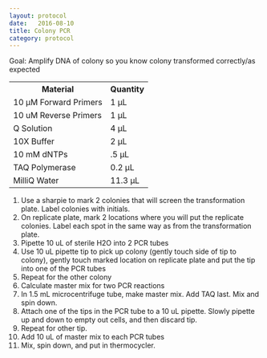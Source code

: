 ```yaml
---
layout: protocol
date:   2016-08-10
title: Colony PCR
category: protocol
---
```


Goal: Amplify DNA of colony so you know colony transformed correctly/as expected



<table class="table table-hover table-condensed table-striped">
    <tr>
    	<th>Material</th><th>Quantity</th>
    </tr>
    <tr>
    	<td>10 µM Forward Primers</td>
    	<td>1 µL</td>
    </tr>
    <tr>
    	<td>10 uM Reverse Primers</td>
    	<td>1 µL</td>
    </tr>
    <tr>
    	<td>Q Solution</td>
    	<td>4 µL</td>
    </tr>
    <tr>
    	<td>10X Buffer</td>
    	<td>2 µL</td>
    </tr>
    <tr>
    	<td>10 mM dNTPs</td>
    	<td>.5 µL</td>
    </tr>
    <tr>
    	<td>TAQ Polymerase</td>
    	<td>0.2 µL</td>
    </tr>
    <tr>
    	<td>MilliQ Water</td>
    	<td>11.3 µL</td>
    </tr>
</table>



1. Use a sharpie to mark 2 colonies that will screen the transformation plate. Label colonies with initials.
2. On replicate plate, mark 2 locations where you will put the replicate colonies. Label each spot in the same way as from the transformation plate.
3. Pipette 10 uL of sterile H2O into 2 PCR tubes
4. Use 10 uL pipette tip to pick up colony (gently touch side of tip to colony), gently touch marked location on replicate plate and put the tip into one of the PCR tubes
5. Repeat for the other colony
6. Calculate master mix for two PCR reactions
7. In 1.5 mL microcentrifuge tube, make master mix. Add TAQ last. Mix and spin down.
8. Attach one of the tips in the PCR tube to a 10 uL pipette. Slowly pipette up and down to empty out cells, and then discard tip.
9. Repeat for other tip.
10. Add 10 uL of master mix to each PCR tubes
11. Mix, spin down, and put in thermocycler.

